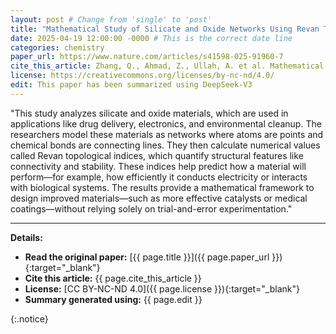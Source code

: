 ```yaml
---
layout: post # Change from 'single' to 'post'
title: "Mathematical Study of Silicate and Oxide Networks Using Revan Topological Descriptors"
date: 2025-04-19 12:00:00 -0000 # This is the correct date line
categories: chemistry
paper_url: https://www.nature.com/articles/s41598-025-91960-7
cite_this_article: Zhang, Q., Ahmad, Z., Ullah, A. et al. Mathematical study of silicate and oxide networks through Revan topological descriptors for exploring molecular complexity and connectivity. Sci Rep 15, 8116 (2025). https://doi.org/10.1038/s41598-025-91960-7
license: https://creativecommons.org/licenses/by-nc-nd/4.0/
edit: This paper has been summarized using DeepSeek-V3
---
```


"This study analyzes silicate and oxide materials, which are used in applications like drug delivery, electronics, and environmental cleanup. The researchers model these materials as networks where atoms are points and chemical bonds are connecting lines. They then calculate numerical values called Revan topological indices, which quantify structural features like connectivity and stability. These indices help predict how a material will perform—for example, how efficiently it conducts electricity or interacts with biological systems. The results provide a mathematical framework to design improved materials—such as more effective catalysts or medical coatings—without relying solely on trial-and-error experimentation."

<!--more-->

---

**Details:**

*   **Read the original paper:** [{{ page.title }}]({{ page.paper_url }}){:target="_blank"}
*   **Cite this article:** {{ page.cite_this_article }}
*   **License:** [CC BY-NC-ND 4.0]({{ page.license }}){:target="_blank"}
*   **Summary generated using:** {{ page.edit }}

{:.notice}

